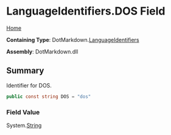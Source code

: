 <a name="_top"></a>

# LanguageIdentifiers\.DOS Field

[Home](../../../README.md#_top)

**Containing Type**: DotMarkdown\.[LanguageIdentifiers](../README.md#_top)

**Assembly**: DotMarkdown\.dll

## Summary

Identifier for DOS\.

```csharp
public const string DOS = "dos"
```

### Field Value

System\.[String](https://docs.microsoft.com/en-us/dotnet/api/system.string)

